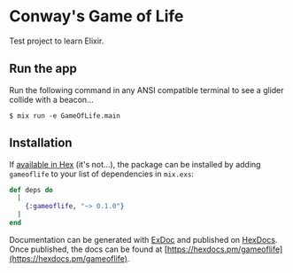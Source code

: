 # Conway's Game of Life 

Test project to learn Elixir.

## Run the app

Run the following command in any ANSI compatible terminal to see a glider collide with a beacon...
```
$ mix run -e GameOfLife.main
```

## Installation

If [available in Hex](https://hex.pm/docs/publish) (it's not...), the package can be installed
by adding `gameoflife` to your list of dependencies in `mix.exs`:

```elixir
def deps do
  [
    {:gameoflife, "~> 0.1.0"}
  ]
end
```

Documentation can be generated with [ExDoc](https://github.com/elixir-lang/ex_doc)
and published on [HexDocs](https://hexdocs.pm). Once published, the docs can
be found at [https://hexdocs.pm/gameoflife](https://hexdocs.pm/gameoflife).

